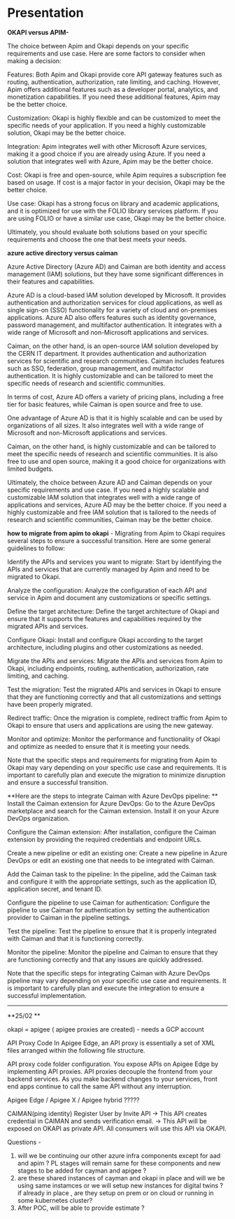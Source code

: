 # Presentation


**OKAPI versus APIM-**

The choice between Apim and Okapi depends on your specific requirements and use case. Here are some factors to consider when making a decision:

Features: Both Apim and Okapi provide core API gateway features such as routing, authentication, authorization, rate limiting, and caching. However, Apim offers additional features such as a developer portal, analytics, and monetization capabilities. If you need these additional features, Apim may be the better choice.

Customization: Okapi is highly flexible and can be customized to meet the specific needs of your application. If you need a highly customizable solution, Okapi may be the better choice.

Integration: Apim integrates well with other Microsoft Azure services, making it a good choice if you are already using Azure. If you need a solution that integrates well with Azure, Apim may be the better choice.

Cost: Okapi is free and open-source, while Apim requires a subscription fee based on usage. If cost is a major factor in your decision, Okapi may be the better choice.

Use case: Okapi has a strong focus on library and academic applications, and it is optimized for use with the FOLIO library services platform. If you are using FOLIO or have a similar use case, Okapi may be the better choice.

Ultimately, you should evaluate both solutions based on your specific requirements and choose the one that best meets your needs.


**azure active directory versus caiman**

Azure Active Directory (Azure AD) and Caiman are both identity and access management (IAM) solutions, but they have some significant differences in their features and capabilities.

Azure AD is a cloud-based IAM solution developed by Microsoft. It provides authentication and authorization services for cloud applications, as well as single sign-on (SSO) functionality for a variety of cloud and on-premises applications. Azure AD also offers features such as identity governance, password management, and multifactor authentication. It integrates with a wide range of Microsoft and non-Microsoft applications and services.

Caiman, on the other hand, is an open-source IAM solution developed by the CERN IT department. It provides authentication and authorization services for scientific and research communities. Caiman includes features such as SSO, federation, group management, and multifactor authentication. It is highly customizable and can be tailored to meet the specific needs of research and scientific communities.

In terms of cost, Azure AD offers a variety of pricing plans, including a free tier for basic features, while Caiman is open source and free to use.

One advantage of Azure AD is that it is highly scalable and can be used by organizations of all sizes. It also integrates well with a wide range of Microsoft and non-Microsoft applications and services.

Caiman, on the other hand, is highly customizable and can be tailored to meet the specific needs of research and scientific communities. It is also free to use and open source, making it a good choice for organizations with limited budgets.

Ultimately, the choice between Azure AD and Caiman depends on your specific requirements and use case. If you need a highly scalable and customizable IAM solution that integrates well with a wide range of applications and services, Azure AD may be the better choice. If you need a highly customizable and free IAM solution that is tailored to the needs of research and scientific communities, Caiman may be the better choice.

**how to migrate from apim to okapi** -
Migrating from Apim to Okapi requires several steps to ensure a successful transition. Here are some general guidelines to follow:

Identify the APIs and services you want to migrate: Start by identifying the APIs and services that are currently managed by Apim and need to be migrated to Okapi.

Analyze the configuration: Analyze the configuration of each API and service in Apim and document any customizations or specific settings.

Define the target architecture: Define the target architecture of Okapi and ensure that it supports the features and capabilities required by the migrated APIs and services.

Configure Okapi: Install and configure Okapi according to the target architecture, including plugins and other customizations as needed.

Migrate the APIs and services: Migrate the APIs and services from Apim to Okapi, including endpoints, routing, authentication, authorization, rate limiting, and caching.

Test the migration: Test the migrated APIs and services in Okapi to ensure that they are functioning correctly and that all customizations and settings have been properly migrated.

Redirect traffic: Once the migration is complete, redirect traffic from Apim to Okapi to ensure that users and applications are using the new gateway.

Monitor and optimize: Monitor the performance and functionality of Okapi and optimize as needed to ensure that it is meeting your needs.

Note that the specific steps and requirements for migrating from Apim to Okapi may vary depending on your specific use case and requirements. It is important to carefully plan and execute the migration to minimize disruption and ensure a successful transition.


**Here are the steps to integrate Caiman with Azure DevOps pipeline:
**
Install the Caiman extension for Azure DevOps: Go to the Azure DevOps marketplace and search for the Caiman extension. Install it on your Azure DevOps organization.

Configure the Caiman extension: After installation, configure the Caiman extension by providing the required credentials and endpoint URLs.

Create a new pipeline or edit an existing one: Create a new pipeline in Azure DevOps or edit an existing one that needs to be integrated with Caiman.

Add the Caiman task to the pipeline: In the pipeline, add the Caiman task and configure it with the appropriate settings, such as the application ID, application secret, and tenant ID.

Configure the pipeline to use Caiman for authentication: Configure the pipeline to use Caiman for authentication by setting the authentication provider to Caiman in the pipeline settings.

Test the pipeline: Test the pipeline to ensure that it is properly integrated with Caiman and that it is functioning correctly.

Monitor the pipeline: Monitor the pipeline and Caiman to ensure that they are functioning correctly and that any issues are quickly addressed.

Note that the specific steps for integrating Caiman with Azure DevOps pipeline may vary depending on your specific use case and requirements. It is important to carefully plan and execute the integration to ensure a successful implementation.



--------------------------

**25/02 **

okapi = apigee ( apigee proxies are created) - needs a GCP account 

API Proxy Code
In Apigee Edge, an API proxy is essentially a set of XML files arranged within the following file structure.

API proxy code folder configuration.
You expose APIs on Apigee Edge by implementing API proxies. API proxies decouple the frontend from your backend services. As you make backend changes to your services, front end apps continue to call the same API without any interruption.

Apigee Edge / Apigee X / Apigee hybrid  ?????

CAIMAN(ping identity) Register User by Invite API -> This API creates credential in CAIMAN and sends verification email. -> This API will be exposed on OKAPI as private API. All consumers will use this API via OKAPI.


Questions - 

1) will we be continuing our other azure infra components except for aad and apim ? PL stages will remain same for these components and new stages to be added for cayman and apigee ?
2) are these shared instances of cayman and okapi in place and will we be using same instamces or we will setup new instances for digital twins ? if already in place , are they setup on prem or on cloud or running in some kubernetes cluster?
3) After POC, will be able to provide estimate ?
